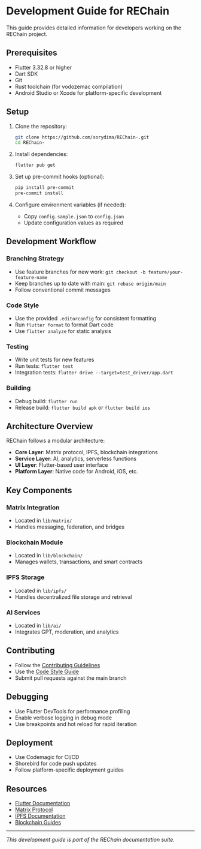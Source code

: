 # Development Guide for REChain

This guide provides detailed information for developers working on the REChain project.

## Prerequisites

- Flutter 3.32.8 or higher
- Dart SDK
- Git
- Rust toolchain (for vodozemac compilation)
- Android Studio or Xcode for platform-specific development

## Setup

1. Clone the repository:
   ```bash
   git clone https://github.com/sorydima/REChain-.git
   cd REChain-
   ```

2. Install dependencies:
   ```bash
   flutter pub get
   ```

3. Set up pre-commit hooks (optional):
   ```bash
   pip install pre-commit
   pre-commit install
   ```

4. Configure environment variables (if needed):
   - Copy `config.sample.json` to `config.json`
   - Update configuration values as required

## Development Workflow

### Branching Strategy

- Use feature branches for new work: `git checkout -b feature/your-feature-name`
- Keep branches up to date with main: `git rebase origin/main`
- Follow conventional commit messages

### Code Style

- Use the provided `.editorconfig` for consistent formatting
- Run `flutter format` to format Dart code
- Use `flutter analyze` for static analysis

### Testing

- Write unit tests for new features
- Run tests: `flutter test`
- Integration tests: `flutter drive --target=test_driver/app.dart`

### Building

- Debug build: `flutter run`
- Release build: `flutter build apk` or `flutter build ios`

## Architecture Overview

REChain follows a modular architecture:

- **Core Layer**: Matrix protocol, IPFS, blockchain integrations
- **Service Layer**: AI, analytics, serverless functions
- **UI Layer**: Flutter-based user interface
- **Platform Layer**: Native code for Android, iOS, etc.

## Key Components

### Matrix Integration
- Located in `lib/matrix/`
- Handles messaging, federation, and bridges

### Blockchain Module
- Located in `lib/blockchain/`
- Manages wallets, transactions, and smart contracts

### IPFS Storage
- Located in `lib/ipfs/`
- Handles decentralized file storage and retrieval

### AI Services
- Located in `lib/ai/`
- Integrates GPT, moderation, and analytics

## Contributing

- Follow the [Contributing Guidelines](Contributing.md)
- Use the [Code Style Guide](CODE_STYLE.md)
- Submit pull requests against the main branch

## Debugging

- Use Flutter DevTools for performance profiling
- Enable verbose logging in debug mode
- Use breakpoints and hot reload for rapid iteration

## Deployment

- Use Codemagic for CI/CD
- Shorebird for code push updates
- Follow platform-specific deployment guides

## Resources

- [Flutter Documentation](https://flutter.dev/docs)
- [Matrix Protocol](https://matrix.org/docs/)
- [IPFS Documentation](https://docs.ipfs.io/)
- [Blockchain Guides](https://ethereum.org/en/developers/docs/)

---

*This development guide is part of the REChain documentation suite.*

